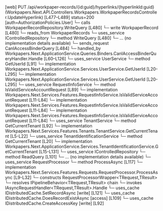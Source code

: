 [web] PUT /api/workpaper-records/{id:guid}/hyperlinks/{hyperlinkId:guid}  (Workpapers.Next.API.Controllers.Workpapers.WorkpaperRecordsController.UpdateHyperlink)  [L477–L489] status=200 [auth=AuthorizationPolicies.User]
  └─ calls WorkpaperRecordRepository.WriteQuery [L480]
  └─ write WorkpaperRecord [L480]
    └─ reads_from WorkpaperRecords
  └─ uses_service IControlledRepository<WorkpaperRecord>
    └─ method WriteQuery [L480]
      └─ ... (no implementation details available)
  └─ sends_request CanIAccessBinderQuery [L484]
    └─ handled_by Workpapers.Next.ApplicationService.Queries.Binders.CanIAccessBinderQueryHandler.Handle [L60–L126]
      └─ uses_service UserService
        └─ method GetUserId [L91]
          └─ implementation Workpapers.Next.ApplicationService.Services.UserService.GetUserId [L20-L295]
          └─ implementation Workpapers.Next.ApplicationService.Services.UserService.GetUserId [L20-L295]
      └─ uses_service RequestInfoService
        └─ method IsValidServiceAccountRequest [L89]
          └─ implementation Workpapers.Next.Services.Features.RequestInfoService.IsValidServiceAccountRequest [L11-L84]
          └─ implementation Workpapers.Next.Services.Features.RequestInfoService.IsValidServiceAccountRequest [L11-L84]
          └─ implementation Workpapers.Next.Services.Features.RequestInfoService.IsValidServiceAccountRequest [L11-L84]
      └─ uses_service TenantService
        └─ method GetCurrentTenant [L92]
          └─ implementation Workpapers.Next.Services.Features.Tenants.TenantService.GetCurrentTenant [L5-L22]
            └─ uses_service TenantIdentificationService
              └─ method GetCurrentTenant [L20]
                └─ implementation Workpapers.Next.ApplicationService.Services.TenantIdentificationService.GetCurrentTenant [L15-L131]
      └─ uses_service IControlledRepository<Binder>
        └─ method ReadQuery [L101]
          └─ ... (no implementation details available)
      └─ uses_service RequestProcessor
        └─ method ProcessAsync [L117]
          └─ implementation Workpapers.Next.Services.Features.Requests.RequestProcessor.ProcessAsync [L9-L32]
            └─ constructs RequestProcessorWrapper<TRequest,TResult>
            └─ resolves IPipelineBehavior<TRequest,TResult> chain
            └─ invokes IAsyncRequestHandler<TRequest,TResult>.Handle
      └─ uses_cache IDistributedCache.SetRecordAsync [write] [L121]
      └─ uses_cache IDistributedCache.DoesRecordExistAsync [access] [L109]
      └─ uses_cache IDistributedCache.CreateAccessKey [write] [L92]

